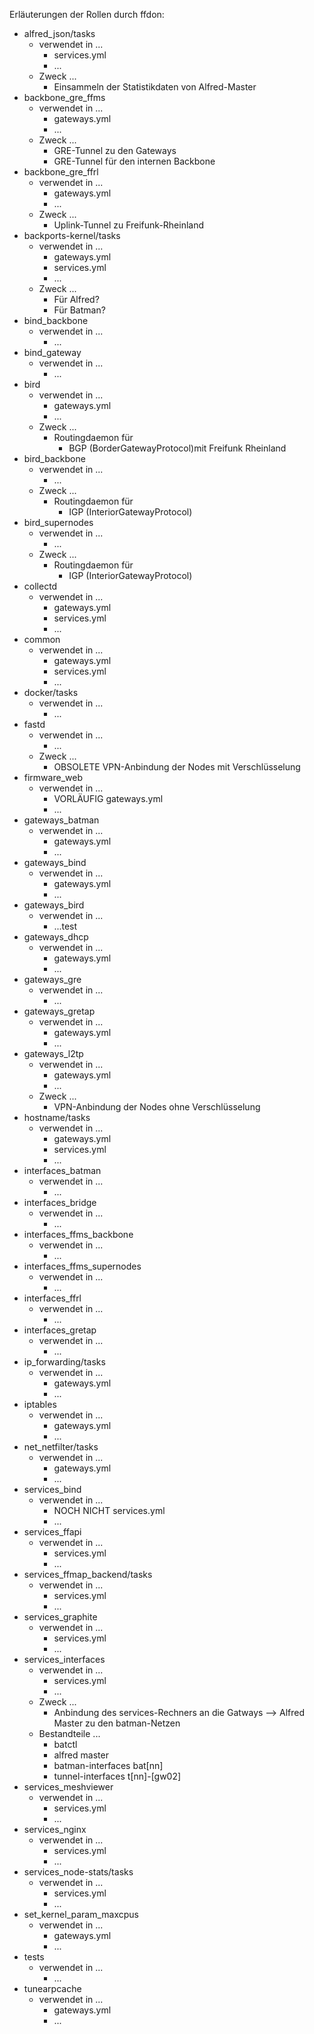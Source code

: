 Erläuterungen der Rollen durch ffdon:

- alfred_json/tasks
  - verwendet in ...
    - services.yml
    - ...
  - Zweck ...
    - Einsammeln der Statistikdaten von Alfred-Master
- backbone_gre_ffms
  - verwendet in ...
    - gateways.yml
    - ...
  - Zweck ...
    - GRE-Tunnel zu den Gateways
    - GRE-Tunnel für den internen Backbone
- backbone_gre_ffrl
  - verwendet in ...
    - gateways.yml
    - ...
  - Zweck ...
    - Uplink-Tunnel zu Freifunk-Rheinland
- backports-kernel/tasks
  - verwendet in ...
    - gateways.yml
    - services.yml
    - ...
  - Zweck ...
    - Für Alfred?
    - Für Batman?
- bind_backbone
  - verwendet in ...
    - ...
- bind_gateway
  - verwendet in ...
    - ...
- bird
  - verwendet in ...
    - gateways.yml
    - ...
  - Zweck ...
    - Routingdaemon für
      - BGP (BorderGatewayProtocol)mit Freifunk Rheinland
- bird_backbone
  - verwendet in ...
    - ...
  - Zweck ...
    - Routingdaemon für
      - IGP (InteriorGatewayProtocol)
- bird_supernodes
  - verwendet in ...
    - ...
  - Zweck ...
    - Routingdaemon für
      - IGP (InteriorGatewayProtocol)
- collectd
  - verwendet in ...
    - gateways.yml
    - services.yml
    - ...
- common
  - verwendet in ...
    - gateways.yml
    - services.yml
    - ...
- docker/tasks
  - verwendet in ...
    - ...
- fastd
  - verwendet in ...
    - ...
  - Zweck ...
    - OBSOLETE VPN-Anbindung der Nodes mit Verschlüsselung
- firmware_web
  - verwendet in ...
    - VORLÄUFIG gateways.yml
    - ...
- gateways_batman
  - verwendet in ...
    - gateways.yml
    - ...
- gateways_bind
  - verwendet in ...
    - gateways.yml
    - ...
- gateways_bird
  - verwendet in ...
    - ...test
- gateways_dhcp
  - verwendet in ...
    - gateways.yml
    - ...
- gateways_gre
  - verwendet in ...
    - ...
- gateways_gretap
  - verwendet in ...
    - gateways.yml
    - ...
- gateways_l2tp
  - verwendet in ...
    - gateways.yml
    - ...
  - Zweck ...
    - VPN-Anbindung der Nodes ohne Verschlüsselung
- hostname/tasks
  - verwendet in ...
    - gateways.yml
    - services.yml
    - ...
- interfaces_batman
  - verwendet in ...
    - ...
- interfaces_bridge
  - verwendet in ...
    - ...
- interfaces_ffms_backbone
  - verwendet in ...
    - ...
- interfaces_ffms_supernodes
  - verwendet in ...
    - ...
- interfaces_ffrl
  - verwendet in ...
    - ...
- interfaces_gretap
  - verwendet in ...
    - ...
- ip_forwarding/tasks
  - verwendet in ...
    - gateways.yml
    - ...
- iptables
  - verwendet in ...
    - gateways.yml
    - ...
- net_netfilter/tasks
  - verwendet in ...
    - gateways.yml
    - ...
- services_bind
  - verwendet in ...
    - NOCH NICHT services.yml
    - ...
- services_ffapi
  - verwendet in ...
    - services.yml
    - ...
- services_ffmap_backend/tasks
  - verwendet in ...
    - services.yml
    - ...
- services_graphite
  - verwendet in ...
    - services.yml
    - ...
- services_interfaces
  - verwendet in ...
    - services.yml
    - ...
  - Zweck ...
    - Anbindung des services-Rechners an die Gatways --> Alfred Master zu den batman-Netzen 
  - Bestandteile ...
    - batctl
    - alfred master
    - batman-interfaces bat[nn]
    - tunnel-interfaces t[nn]-[gw02]
- services_meshviewer
  - verwendet in ...
    - services.yml
    - ...
- services_nginx
  - verwendet in ...
    - services.yml
    - ...
- services_node-stats/tasks
  - verwendet in ...
    - services.yml
    - ...
- set_kernel_param_maxcpus
  - verwendet in ...
    - gateways.yml
    - ...
- tests
  - verwendet in ...
    - ...
- tunearpcache
  - verwendet in ...
    - gateways.yml
    - ...

